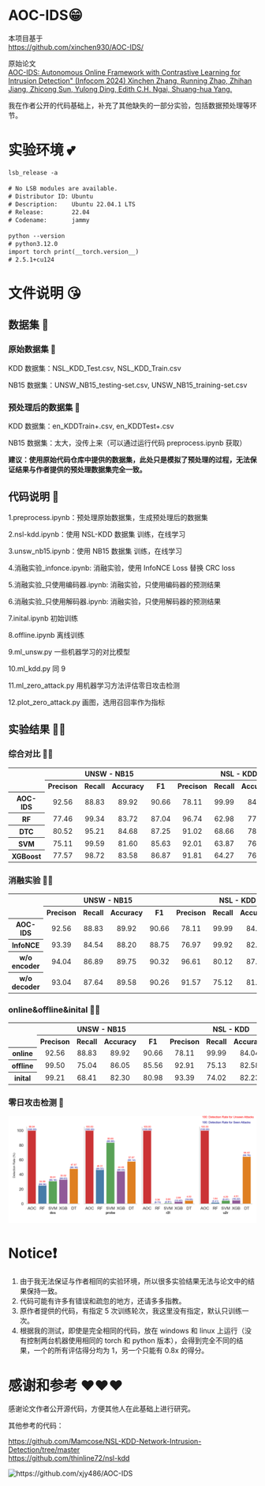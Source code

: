 # AOC-IDS😁

本项目基于  
https://github.com/xinchen930/AOC-IDS/

原始论文  
[AOC-IDS: Autonomous Online Framework with Contrastive Learning for Intrusion Detection" (Infocom 2024)
Xinchen Zhang, Running Zhao, Zhihan Jiang, Zhicong Sun, Yulong Ding, Edith C.H. Ngai, Shuang-hua Yang.](https://ieeexplore.ieee.org/document/10621346/)

我在作者公开的代码基础上，补充了其他缺失的一部分实验，包括数据预处理等环节。

# 实验环境 💕

```
lsb_release -a

# No LSB modules are available.
# Distributor ID: Ubuntu
# Description:    Ubuntu 22.04.1 LTS
# Release:        22.04
# Codename:       jammy

python --version
# python3.12.0
import torch print(__torch.version__)
# 2.5.1+cu124
```

# 文件说明 😘

## 数据集 🤡

### 原始数据集 🤡

KDD 数据集：NSL_KDD_Test.csv, NSL_KDD_Train.csv

NB15 数据集：UNSW_NB15_testing-set.csv, UNSW_NB15_training-set.csv

### 预处理后的数据集 🤡

KDD 数据集：en_KDDTrain+.csv, en_KDDTest+.csv

NB15 数据集：太大，没传上来（可以通过运行代码 preprocess.ipynb 获取）

**建议：使用原始代码仓库中提供的数据集，此处只是模拟了预处理的过程，无法保证结果与作者提供的预处理数据集完全一致。**

## 代码说明 🤡

1.preprocess.ipynb：预处理原始数据集，生成预处理后的数据集

2.nsl-kdd.ipynb：使用 NSL-KDD 数据集 训练，在线学习

3.unsw_nb15.ipynb：使用 NB15 数据集 训练，在线学习

4.消融实验\_infonce.ipynb: 消融实验，使用 InfoNCE Loss 替换 CRC loss

5.消融实验\_只使用编码器.ipynb: 消融实验，只使用编码器的预测结果

6.消融实验\_只使用解码器.ipynb: 消融实验，只使用解码器的预测结果

7.inital.ipynb 初始训练

8.offline.ipynb 离线训练

9.ml_unsw.py 一些机器学习的对比模型

10.ml_kdd.py 同 9

11.ml_zero_attack.py 用机器学习方法评估零日攻击检测

12.plot_zero_attack.py 画图，选用召回率作为指标

## 实验结果 🤦‍♀️

### 综合对比 🤦‍♂️

<table style="margin: 0 auto; text-align: center;">
  <tr>
    <td rowspan="2"></td>  
    <th colspan="4">UNSW - NB15</th>
    <th colspan="4">NSL - KDD</th>
  </tr>
  <tr>
    <th>Precison</th>
    <th>Recall</th>
    <th>Accuracy</th>
    <th>F1</th>
    <th>Precison</th>
    <th>Recall</th>
    <th>Accuracy</th>
    <th>F1</th>
  </tr>
  <tr>
    <th>AOC-IDS</th>
    <td>92.56</td>
    <td>88.83</td>
    <td>89.92</td>
    <td>90.66</td>
    <td>78.11</td>
    <td>99.99</td>
    <td>84.04</td>
    <td>87.71</td>
  </tr>
  <tr>
    <th>RF</th>
    <td>77.46</td>
    <td>99.34</td>
    <td>83.72</td>
    <td>87.04</td>
    <td>96.74</td>
    <td>62.98</td>
    <td>77.71</td>
    <td>76.29</td>
  </tr>
  <tr>
    <th>DTC</th>
    <td>80.52</td>
    <td>95.21</td>
    <td>84.68</td>
    <td>87.25</td>
    <td>91.02</td>
    <td>68.66</td>
    <td>78.30</td>
    <td>78.28</td>
  </tr>
  <tr>
    <th>SVM</th>
    <td>75.11</td>
    <td>99.59</td>
    <td>81.60</td>
    <td>85.63</td>
    <td>92.01</td>
    <td>63.87</td>
    <td>76.28</td>
    <td>75.40</td>
  </tr>
  <tr>
    <th>XGBoost</th>
    <td>77.57</td>
    <td>98.72</td>
    <td>83.58</td>
    <td>86.87</td>
    <td>91.81</td>
    <td>64.27</td>
    <td>76.40</td>
    <td>75.61</td>
  </tr>
</table>
</table>

### 消融实验 🤷‍♀️
<table style="margin: 0 auto; text-align: center;">
  <tr>
    <td rowspan="2"></td>  
    <th colspan="4">UNSW - NB15</th>
    <th colspan="4">NSL - KDD</th>
  </tr>
  <tr>
    <th>Precison</th>
    <th>Recall</th>
    <th>Accuracy</th>
    <th>F1</th>
    <th>Precison</th>
    <th>Recall</th>
    <th>Accuracy</th>
    <th>F1</th>
  </tr>
  <tr>
    <th>AOC-IDS</th>
    <td>92.56</td>
    <td>88.83</td>
    <td>89.92</td>
    <td>90.66</td>
    <td>78.11</td>
    <td>99.99</td>
    <td>84.04</td>
    <td>87.71</td>
  </tr>
  <tr>
    <th>InfoNCE</th>
    <td>93.39</td>
    <td>84.54</td>
    <td>88.20</td>
    <td>88.75</td>
    <td>76.97</td>
    <td>99.92</td>
    <td>82.94</td>
    <td>86.96</td>
  </tr>
  <tr>
    <th>w/o encoder</th>
    <td>94.04</td>
    <td>86.89</td>
    <td>89.75</td>
    <td>90.32</td>
    <td>96.61</td>
    <td>80.12</td>
    <td>87.08</td>
    <td>87.60</td
  </tr>
  <tr>
    <th>w/o decoder</th>
    <td>93.04</td>
    <td>87.64</td>
    <td>89.58</td>
    <td>90.26</td>
    <td>91.57</td>
    <td>75.12</td>
    <td>81.90</td>
    <td>82.53</td>
  </tr>
</table>
</table>

### online&offline&inital 🤷‍♂️

<table style="margin: 0 auto; text-align: center;">
  <tr>
    <td rowspan="2"></td>  
    <th colspan="4">UNSW - NB15</th>
    <th colspan="4">NSL - KDD</th>
  </tr>
  <tr>
    <th>Precison</th>
    <th>Recall</th>
    <th>Accuracy</th>
    <th>F1</th>
    <th>Precison</th>
    <th>Recall</th>
    <th>Accuracy</th>
    <th>F1</th>
  </tr>
  <tr>
    <th>online</th>
    <td>92.56</td>
    <td>88.83</td>
    <td>89.92</td>
    <td>90.66</td>
    <td>78.11</td>
    <td>99.99</td>
    <td>84.04</td>
    <td>87.71</td>
  </tr>
  <tr>
    <th>offline</th>
    <td>99.50</td>
    <td>75.04</td>
    <td>86.05</td>
    <td>85.56</td>
    <td>92.91</td>
    <td>75.13</td>
    <td>82.58</td>
    <td>83.08</td>
  </tr>
  <tr>
    <th>inital</th>
    <td>99.21</td>
    <td>68.41</td>
    <td>82.30</td>
    <td>80.98</td>
    <td>93.39</td>
    <td>74.02</td>
    <td>82.23</td>
    <td>82.58</td>
  </tr>

</table>

### 零日攻击检测 💑

![零日攻击检测结果图](./zero_fig.png)

# Notice❗

1. 由于我无法保证与作者相同的实验环境，所以很多实验结果无法与论文中的结果保持一致。
2. 代码可能有许多有错误和疏忽的地方，还请多多指教。
3. 原作者提供的代码，有指定 5 次训练轮次，我这里没有指定，默认只训练一次。
5. 根据我的测试，即使是完全相同的代码，放在 windows 和 linux 上运行（没有控制两台机器使用相同的 torch 和 python 版本），会得到完全不同的结果，一个的所有评估得分均为 1，另一个只能有 0.8x 的得分。

# 感谢和参考 ❤️❤️❤️

感谢论文作者公开源代码，方便其他人在此基础上进行研究。

其他参考的代码：

https://github.com/Mamcose/NSL-KDD-Network-Intrusion-Detection/tree/master  
https://github.com/thinline72/nsl-kdd

<img src="https://count.getloli.com/@AOC-IDS" alt="https://github.com/xjy486/AOC-IDS"/>
